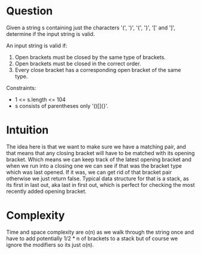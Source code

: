 # Question

Given a string s containing just the characters '(', ')', '{', '}', '[' and ']', determine if the input string is valid.

An input string is valid if:

1) Open brackets must be closed by the same type of brackets.
2) Open brackets must be closed in the correct order.
3) Every close bracket has a corresponding open bracket of the same type.

Constraints:

- 1 <= s.length <= 104
- s consists of parentheses only '()[]{}'.

# Intuition

The idea here is that we want to make sure we have a matching pair, and that means that any closing bracket will have to be matched with its opening bracket. Which means we can keep track of the latest opening bracket and when we run into a closing one we can see if that was the bracket type which was last opened. If it was, we can get rid of that bracket pair otherwise we just return false. Typical data structure for that is a stack, as its first in last out, aka last in first out, which is perfect for checking the most recently added opening bracket.

# Complexity

Time and space complexity are o(n) as we walk through the string once and have to add potentially 1/2 * n of brackets to a stack but of course we ignore the modifiers so its just o(n).
